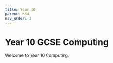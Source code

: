```yaml
---
title: Year 10
parent: KS4
nav_order: 1
---
```


# Year 10 GCSE Computing

Welcome to Year 10 Computing.
